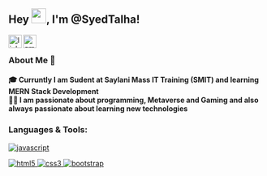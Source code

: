 ## Hey <img src="https://github.com/TheDudeThatCode/TheDudeThatCode/blob/master/Assets/Hi.gif" width="29px">, I'm @SyedTalha!

<a href="https://www.linkedin.com/in/talhashah-dev/">
  <img align="left" width="26px" src="https://www.flaticon.com/free-icons/linkedin" alt="linkden icon" />
</a>
<a href="mailto:syedt.in00@gmail.com">
  <img align="left" width="26px" src="https://www.flaticon.com/free-icon/new_10829119?term=gmail&page=1&position=10&origin=search&related_id=10829119" title="gmail icon" />
</a>




<br />

### About Me 🚀
 <h4>🎓 Curruntly I am Sudent at Saylani Mass IT Training (SMIT) and learning MERN Stack Development</br>
👨‍💻  I am passionate about programming, Metaverse and Gaming and also always passionate about learning new technologies<h4/>


<h3 align="left">Languages & Tools:</h3>

<p align="left">

<a href="https://developer.mozilla.org/en-US/docs/Web/JavaScript" target="_blank"> 
<img src="https://img.shields.io/badge/JavaScript-F7DF1E?style=for-the-badge&logo=javascript&logoColor=black" alt="javascript" /> </a>

<a href="https://www.w3.org/html/" target="_blank"> <img src="https://img.shields.io/badge/HTML5-E34F26?style=for-the-badge&logo=html5&logoColor=white" alt="html5" /> </a>
<a href="https://www.w3schools.com/css/" target="_blank"> <img src="https://img.shields.io/badge/CSS3-1572B6?style=for-the-badge&logo=css3&logoColor=white" alt="css3" /> </a>
<a href="https://www.w3schools.com/css/" target="_blank"> <img src="https://img.shields.io/badge/-Bootstrap-7a52b3?logo=bootstrap&logoColor=white&style=for-the-badge" alt="bootstrap" /> </a>
</p>


